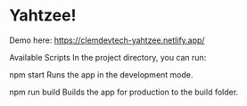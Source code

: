 # Yahtzee!

Demo here: https://clemdevtech-yahtzee.netlify.app/

Available Scripts
In the project directory, you can run:

npm start
Runs the app in the development mode.

npm run build
Builds the app for production to the build folder.